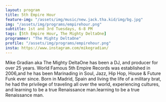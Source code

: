 ```yaml
---
layout: program
title: 5th Empire Hour
feature-img: "/assets/img/music/new.jack.tha.kid/img/bg.jpg"
img: "/assets/img/programs/empirehour.png"
subtitle: 1st and 3rd Tuesdays, 6-8 PM
tags: [5th Empire Hour, The Mighty DeltaOne]
programmer: "The Mighty DeltaOne"
profile: "/assets/img/programs/empirehour.png"
insta: https://www.instagram.com/mikegradian/
---
```


Mike Gradian aka The Mighty DeltaOne has been a DJ, and producer for over 25 years. World Famous 5th Empire Records was established in 2006,and he has been Marinading in Soul, Jazz, Hip Hop, House & Future Funk ever since. Born in Madrid, Spain and living the life of a military brat, he had the privilege of traveling all over the world, experiencing cultures, and learning to be a true Renaissance man.learning to be a true Renaissance man.
